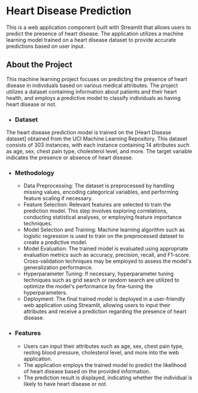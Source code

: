 # Heart Disease Prediction

This is a web application component built with Streamlit that allows users to predict the presence of heart disease. The application utilizes a machine learning model trained on a heart disease dataset to provide accurate predictions based on user input.

## About the Project

This machine learning project focuses on predicting the presence of heart disease in individuals based on various medical attributes. The project utilizes a dataset containing information about patients and their heart health, and employs a predictive model to classify individuals as having heart disease or not.

- ### Dataset
The heart disease prediction model is trained on the [Heart Disease dataset] obtained from the UCI Machine Learning Repository. This dataset consists of 303 instances, with each instance containing 14 attributes such as age, sex, chest pain type, cholesterol level, and more. The target variable indicates the presence or absence of heart disease.

- ### Methodology
   - Data Preprocessing: The dataset is preprocessed by handling missing values, encoding categorical variables, and performing feature scaling if necessary.
   - Feature Selection: Relevant features are selected to train the prediction model. This step involves exploring correlations, conducting statistical analyses, or      employing feature importance techniques.
   - Model Selection and Training: Machine learning algorithm such as logistic regression is used to train on the preprocessed dataset to create a predictive model.
   - Model Evaluation: The trained model is evaluated using appropriate evaluation metrics such as accuracy, precision, recall, and F1-score. Cross-validation            techniques may be employed to assess the model's generalization performance.
   - Hyperparameter Tuning: If necessary, hyperparameter tuning techniques such as grid search or random search are utilized to optimize the model's performance by        fine-tuning the hyperparameters.
   - Deployment: The final trained model is deployed in a user-friendly web application using Streamlit, allowing users to input their attributes and receive a           prediction regarding the presence of heart disease.

- ### Features
  - Users can input their attributes such as age, sex, chest pain type, resting blood pressure, cholesterol level, and more into the web application.
  - The application employs the trained model to predict the likelihood of heart disease based on the provided information.
  - The prediction result is displayed, indicating whether the individual is likely to have heart disease or not.


